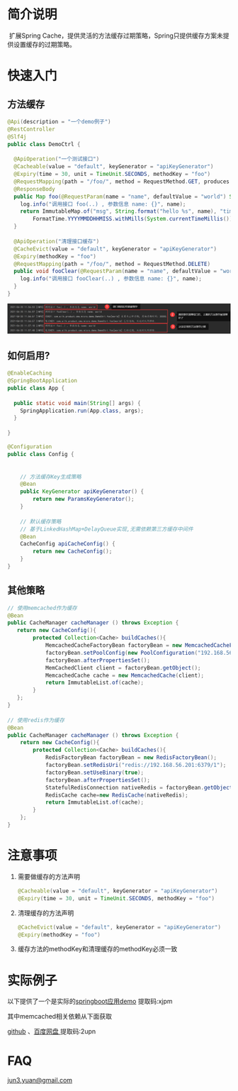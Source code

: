 # 简介说明
​	扩展Spring Cache，提供灵活的方法缓存过期策略，Spring只提供缓存方案未提供设置缓存的过期策略。



# 快速入门

## 方法缓存

```java
@Api(description = "一个demo例子")
@RestController
@Slf4j
public class DemoCtrl {

  @ApiOperation("一个测试接口")
  @Cacheable(value = "default", keyGenerator = "apiKeyGenerator")
  @Expiry(time = 30, unit = TimeUnit.SECONDS, methodKey = "foo")
  @RequestMapping(path = "/foo/", method = RequestMethod.GET, produces = MediaType.APPLICATION_JSON_UTF8_VALUE)
  @ResponseBody
  public Map foo(@RequestParam(name = "name", defaultValue = "world") String name) {
    log.info("调用接口 foo(..) , 参数信息 name: {}", name);
    return ImmutableMap.of("msg", String.format("hello %s", name), "time",
        FormatTime.YYYYMMDDHHMISS.withMills(System.currentTimeMillis()));
  }

  @ApiOperation("清理接口缓存")
  @CacheEvict(value = "default", keyGenerator = "apiKeyGenerator")
  @Expiry(methodKey = "foo")
  @RequestMapping(path = "/foo/", method = RequestMethod.DELETE)
  public void fooClear(@RequestParam(name = "name", defaultValue = "world") String name) {
    log.info("调用接口 fooClear(..) , 参数信息 name: {}", name);
  }
}
```



![image-20210620120041132](README/image-20210620120041132.png)



## 如何启用?

```java
@EnableCaching
@SpringBootApplication
public class App {

  public static void main(String[] args) {
    SpringApplication.run(App.class, args);
  }

}
```



```java
@Configuration
public class Config {
	
    
	// 方法缓存Key生成策略
    @Bean
    public KeyGenerator apiKeyGenerator() {
        return new ParamsKeyGenerator();
    }
    
    // 默认缓存策略
    // 基于LinkedHashMap+DelayQueue实现,无需依赖第三方缓存中间件
    @Bean
    CacheConfig apiCacheConfig() {
        return new CacheConfig();
    }
}
```



## 其他策略



```Java
// 使用memcached作为缓存
@Bean
public CacheManager cacheManager () throws Exception {
   return new CacheConfig(){
   	    protected Collection<Cache> buildCaches(){
            MemcachedCacheFactoryBean factoryBean = new MemcachedCacheFactoryBean();
            factoryBean.setPoolConfig(new PoolConfiguration("192.168.56.201:11201"));
            factoryBean.afterPropertiesSet();
            MemCachedClient client = factoryBean.getObject();
            MemcachedCache cache = new MemcachedCache(client);
            return ImmutableList.of(cache);
   	    }
   };
}
  
// 使用redis作为缓存
@Bean
public CacheManager cacheManager () throws Exception {
    return new CacheConfig(){
        protected Collection<Cache> buildCaches(){
            RedisFactoryBean factoryBean = new RedisFactoryBean();
            factoryBean.setRedisUri("redis://192.168.56.201:6379/1");
            factoryBean.setUseBinary(true);
            factoryBean.afterPropertiesSet();
            StatefulRedisConnection nativeRedis = factoryBean.getObject();
            RedisCache cache=new RedisCache(nativeRedis);
            return ImmutableList.of(cache);
        }
    };
}
```



# 注意事项

1. 需要做缓存的方法声明

   ```java
   @Cacheable(value = "default", keyGenerator = "apiKeyGenerator")
   @Expiry(time = 30, unit = TimeUnit.SECONDS, methodKey = "foo")
   ```

2. 清理缓存的方法声明

   ```java
   @CacheEvict(value = "default", keyGenerator = "apiKeyGenerator")
   @Expiry(methodKey = "foo")
   ```

3. 缓存方法的methodKey和清理缓存的methodKey必须一致





# 实际例子

以下提供了一个是实际的[springboot应用demo](https://pan.baidu.com/s/19J4J63ThS07N1mvKmW2Ixg) 提取码:xjpm

其中memcached相关依赖从下面获取

[github](https://github.com/downloads/gwhalin/Memcached-Java-Client/java_memcached-release_2.6.1.zip) 、[百度网盘 ](https://pan.baidu.com/s/1VgYl3_SpCpIf-HJ7-mMhaQ)提取码:2upn



# FAQ

jun3.yuan@gmail.com